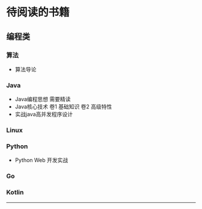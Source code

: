 # 待阅读的书籍

## 编程类
### 算法
- 算法导论

### Java
- Java编程思想 需要精读
- Java核心技术 卷1 基础知识 卷2 高级特性
- 实战java高并发程序设计

### Linux

### Python
- Python Web 开发实战

### Go

### Kotlin

********************

